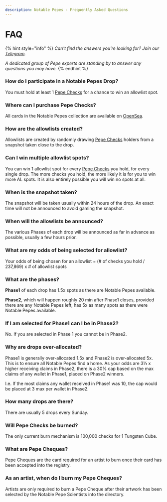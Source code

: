 ```yaml
---
description: Notable Pepes - Frequently Asked Questions
---
```


# FAQ

{% hint style="info" %}
_Can't find the answers you're looking for? Join our_ [_Telegram_](https://t.me/notablepepes)_._

_A dedicated group of Pepe experts are standing by to answer any questions you may have._
{% endhint %}

### How do I participate in a Notable Pepes Drop?

You must hold at least 1 [Pepe Checks](https://pepe.wtf/asset/Pepe-Checks) for a chance to win an allowlist spot.

### Where can I purchase Pepe Checks?

All cards in the Notable Pepes collection are available on [OpenSea](https://opensea.io/collection/notablepepes).

### How are the allowlists created?

Allowlists are created by randomly drawing [Pepe Checks](https://pepe.wtf/asset/Pepe-Checks) holders from a snapshot taken close to the drop.

### Can I win multiple allowlist spots?

You can win 1 allowlist spot for every [Pepe Checks](https://pepe.wtf/asset/Pepe-Checks) you hold, for every single drop. The more checks you hold, the more likely it is for you to win more AL spots. It is also entirely possible you will win no spots at all.

### When is the snapshot taken?

The snapshot will be taken usually within 24 hours of the drop. An exact time will not be announced to avoid gaming the snapshot.

### When will the allowlists be announced?

The various Phases of each drop will be announced as far in advance as possible, usually a few hours prior.

### What are my odds of being selected for allowlist?

Your odds of being chosen for an allowlist = (# of checks you hold / 237,869) x # of allowlist spots

### What are the phases?

**Phase1** of each drop has 1.5x spots as there are Notable Pepes available.

**Phase2**, which will happen roughly 20 min after Phase1 closes, provided there are any Notable Pepes left, has 5x as many spots as there were Notable Pepes available.

### If I am selected for Phase1 can I be in Phase2?

No. If you are selected in Phase 1 you cannot be in Phase2.&#x20;

### Why are drops over-allocated?

Phase1 is generally over-allocated 1.5x and Phase2 is over-allocated 5x. This is to ensure all Notable Pepes find a home. As your odds are 3⅓ x higher receiving claims in Phase2, there is a 30% cap based on the max claims of any wallet in Phase1, placed on Phase2 winners.&#x20;

I.e. If the most claims any wallet received in Phase1 was 10, the cap would be placed at 3 max per wallet in Phase2.&#x20;

### How many drops are there?

There are usually 5 drops every Sunday.

### Will Pepe Checks be burned?

The only current burn mechanism is 100,000 checks for 1 Tungsten Cube.

### What are Pepe Cheques?

Pepe Cheques are the card required for an artist to burn once their card has been accepted into the registry.

### As an artist, when do I burn my Pepe Cheques?

Artists are only required to burn a Pepe Cheque after their artwork has been selected by the Notable Pepe Scientists into the directory.
